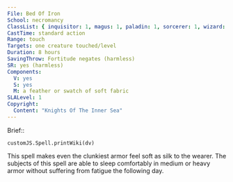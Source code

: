```yaml
---
File: Bed Of Iron
School: necromancy
ClassList: { inquisitor: 1, magus: 1, paladin: 1, sorcerer: 1, wizard: 1 }
CastTime: standard action
Range: touch
Targets: one creature touched/level
Duration: 8 hours
SavingThrow: Fortitude negates (harmless)
SR: yes (harmless)
Components:
  V: yes
  S: yes
  M: a feather or swatch of soft fabric
SLALevel: 1
Copyright:
  Content: "Knights Of The Inner Sea"
---
```

Brief:: 

```dataviewjs
customJS.Spell.printWiki(dv)
```

This spell makes even the clunkiest armor feel soft as silk to the wearer. The subjects of this spell are able to sleep comfortably in medium or heavy armor without suffering from fatigue the following day.
